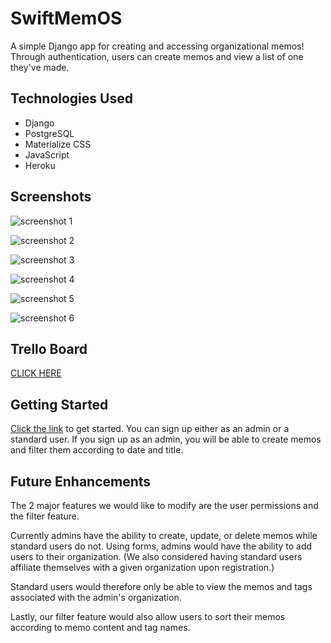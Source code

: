 # SwiftMemOS

A simple Django app for creating and accessing organizational memos! Through authentication, users can create memos and view a list of one they've made.

## Technologies Used

- Django
- PostgreSQL
- Materialize CSS
- JavaScript
- Heroku

## Screenshots

![screenshot 1](https://i.imgur.com/7Z2zupc.png)

![screenshot 2](https://i.imgur.com/iwN9w6f.png)

![screenshot 3](https://i.imgur.com/UpE9cvi.png)

![screenshot 4](https://i.imgur.com/1uZcsnf.png)

![screenshot 5](https://i.imgur.com/mMX5X4H.png)

![screenshot 6](https://i.imgur.com/FjzqhS1.png)

## Trello Board

[CLICK HERE](https://trello.com/b/f4B0tAby/unit-4-project)

## Getting Started

[Click the link](https://swiftmemos1.herokuapp.com/) to get started. You can sign up either as an admin or a standard user. If you sign up as an admin, you will be able to create memos and filter them according to date and title. 

## Future Enhancements

The 2 major features we would like to modify are the user permissions and the filter feature. 

Currently admins have the ability to create, update, or delete memos while standard users do not. Using forms, admins would have the ability to add users to their organization. (We also considered having standard users affiliate themselves with a given organization upon registration.)

Standard users would therefore only be able to view the memos and tags associated with the admin's organization.

Lastly, our filter feature would also allow users to sort their memos according to memo content and tag names.
